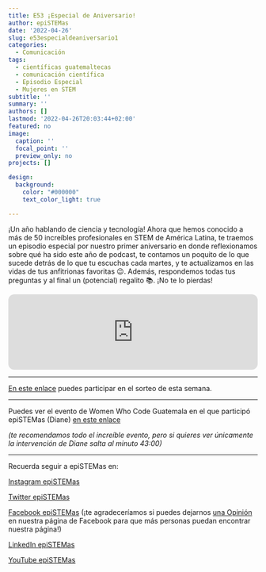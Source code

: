 ```yaml
---
title: E53 ¡Especial de Aniversario!
author: epiSTEMas
date: '2022-04-26'
slug: e53especialdeaniversario1
categories:
  - Comunicación
tags:
  - científicas guatemaltecas
  - comunicación científica
  - Episodio Especial
  - Mujeres en STEM
subtitle: ''
summary: ''
authors: []
lastmod: '2022-04-26T20:03:44+02:00'
featured: no
image:
  caption: ''
  focal_point: ''
  preview_only: no
projects: []

design:
  background:
    color: "#000000"
    text_color_light: true

---
```


¡Un año hablando de ciencia y tecnología! Ahora que hemos conocido a más de 50 increíbles profesionales en STEM de América Latina, te traemos un episodio especial por nuestro primer aniversario en donde reflexionamos sobre qué ha sido este año de podcast, te contamos un poquito de lo que sucede detrás de lo que tu escuchas cada martes, y te actualizamos en las vidas de tus anfitrionas favoritas 😉. Además, respondemos todas tus preguntas y al final un (potencial) regalito 📚. ¡No te lo pierdas!

<iframe style="border-radius:12px" src="https://open.spotify.com/embed/episode/0jEkVHg3xTwCJ4THPuNnaD?utm_source=generator&theme=0" width="100%" height="152" frameBorder="0" allowfullscreen="" allow="autoplay; clipboard-write; encrypted-media; fullscreen; picture-in-picture" loading="lazy"></iframe>

- - - - -

[En este enlace](https://www.instagram.com/p/CcyOZuJuJ_d/?utm_source=ig_web_copy_link) puedes participar en el sorteo de esta semana.

- - - - -

Puedes ver el evento de Women Who Code Guatemala en el que participó epiSTEMas (Diane) [en este enlace](https://www.youtube.com/watch?v=p5m9D_FnUlQ)

*(te recomendamos todo el increíble evento, pero si quieres ver únicamente la intervención de Diane salta al minuto 43:00)* 

- - - - -

Recuerda seguir a epiSTEMas en:

[Instagram epiSTEMas](https://www.instagram.com/epistemas/)  

[Twitter epiSTEMas](https://twitter.com/epiSTEMas_Pod)

[Facebook epiSTEMas](https://www.facebook.com/epiSTEMasPod) (¡te agradeceríamos si puedes dejarnos [una Opinión](https://www.facebook.com/epiSTEMasPod/reviews/) en nuestra página de Facebook para que más personas puedan encontrar nuestra página!)

[LinkedIn epiSTEMas](https://www.linkedin.com/company/epistemas-podcast/)

[YouTube epiSTEMas](https://www.youtube.com/@epistemaspodcast)